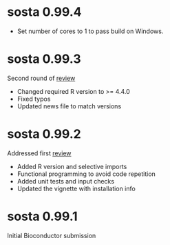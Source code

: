 # sosta 0.99.4

* Set number of cores to 1 to pass build on Windows.

# sosta 0.99.3

Second round of [review](https://github.com/Bioconductor/Contributions/issues/3584#issuecomment-2568132189)

* Changed required R version to >= 4.4.0
* Fixed typos
* Updated news file to match versions

# sosta 0.99.2

Addressed first [review](https://github.com/Bioconductor/Contributions/issues/3584#issuecomment-2404878963)

* Added R version and selective imports
* Functional programming to avoid code repetition
* Added unit tests and input checks
* Updated the vignette with installation info

# sosta 0.99.1

Initial Bioconductor submission
